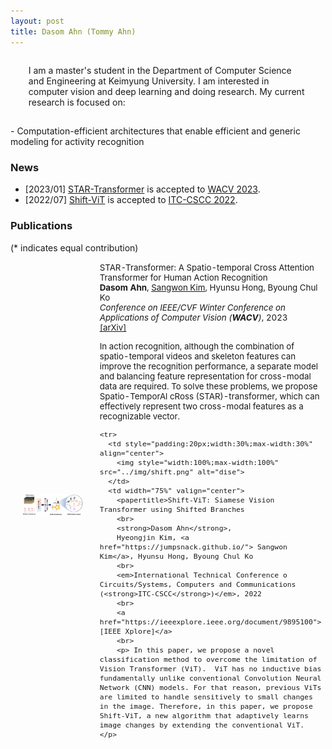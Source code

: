 ```yaml
---
layout: post
title: Dasom Ahn (Tommy Ahn) 
---
```


<p style='margin: 0.3in;'>
 I am a master's student in the Department of Computer Science and Engineering at Keimyung University.
 I am interested in computer vision and deep learning and doing research. My current research is focused on:
</p>
  - Computation-efficient architectures that enable efficient and generic modeling for activity recognition

### News

* [2023/01] <a href='https://arxiv.org/abs/2210.07503'>STAR-Transformer</a> is accepted to <a href='https://wacv2023.thecvf.com/'>WACV 2023</a>.
* [2022/07] <a href='https://ieeexplore.ieee.org/document/9895100'>Shift-ViT</a> is accepted to <a href='https://www.itc-cscc2022.org/'>ITC-CSCC 2022</a>.


### Publications
(* indicates equal contribution)


<table style="width:100%;border:0px;border-spacing:0px;border-collapse:separate;margin-right:auto;margin-left:auto;font-size:10pt;">
 <tbody>
    <tr>
      <td style="padding:20px;width:30%;max-width:30%" align="center">
        <img style="width:100%;max-width:100%" src="../img/star.png" alt="dise">
      </td>
      <td width="75%" valign="center">
        <papertitle>STAR-Transformer: A Spatio-temporal Cross Attention Transformer for Human Action Recognition
        <br>
        <strong>Dasom Ahn</strong>, 
        <a href="https://jumpsnack.github.io/"> Sangwon Kim</a>, Hyunsu Hong, Byoung Chul Ko
        <br>
        <em>Conference on IEEE/CVF Winter Conference on Applications of Computer Vision (<strong>WACV</strong>)</em>, 2023
        <br>
        <a href="https://arxiv.org/abs/2210.07503">[arXiv]</a>
        <br>
        <p> In action recognition, although the combination of spatio-temporal videos and skeleton features can improve the recognition performance, a separate model and balancing feature representation for cross-modal data are required. To solve these problems, we propose Spatio-TemporAl cRoss (STAR)-transformer, which can effectively represent two cross-modal features as a recognizable vector.</p>
      
      
    <tr>
      <td style="padding:20px;width:30%;max-width:30%" align="center">
        <img style="width:100%;max-width:100%" src="../img/shift.png" alt="dise">
      </td>
      <td width="75%" valign="center">
        <papertitle>Shift-ViT: Siamese Vision Transformer using Shifted Branches
        <br>
        <strong>Dasom Ahn</strong>, 
        Hyeongjin Kim, <a href="https://jumpsnack.github.io/"> Sangwon Kim</a>, Hyunsu Hong, Byoung Chul Ko
        <br>
        <em>International Technical Conference o Circuits/Systems, Computers and Communications (<strong>ITC-CSCC</strong>)</em>, 2022
        <br>
        <a href="https://ieeexplore.ieee.org/document/9895100">[IEEE Xplore]</a>
        <br>
        <p> In this paper, we propose a novel classification method to overcome the limitation of Vision Transformer (ViT).  ViT has no inductive bias fundamentally unlike conventional Convolution Neural Network (CNN) models. For that reason, previous ViTs are limited to handle sensitively to small changes in the image. Therefore, in this paper, we propose Shift-ViT, a new algorithm that adaptively learns image changes by extending the conventional ViT. </p>
    
